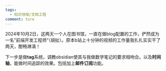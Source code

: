 ```yaml
---
tags:
  - 知识领域/文档工程
comment: ture
---
```


2024年10月2日，这两天一个人在图书馆，一直在做blog配置的工作，俨然成为一名”前端开发工程师“（胡扯）。原本b站上十分钟的视频的工作量我扎扎实实干了两天，酣畅淋漓！

下一步是做**tag**系统，调教obsidian使其与我做数学笔记的要求相吻合。以及**时间轴**，能做时间追踪的效果。包括加上**邮件订阅**功能。